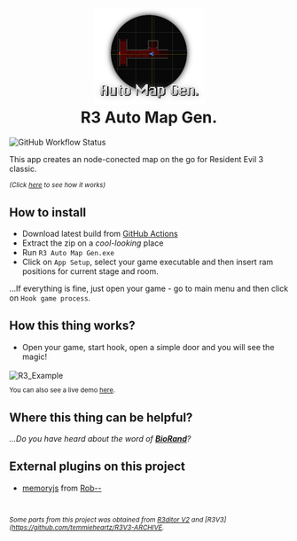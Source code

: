 <h1 align="center">
  <img src="https://github.com/temmieheartz/R3-Auto-Map-Gen/blob/main/App/img/icon.png?raw=true" alt="R3_auto_map_gen_icon" title="R3 Auto Map Gen." width="200"/>
  <br>R3 Auto Map Gen.
</h1>

![GitHub Workflow Status](https://img.shields.io/github/actions/workflow/status/temmieheartz/R3-Auto-Map-Gen/main.yaml?style=plastic)
  
This app creates an node-conected map on the go for Resident Evil 3 classic.

<sup>
  
 _(Click [here](https://twitter.com/temmieheartz/status/1659312625384140802) to see how it works)_
  
</sup>

## How to install
- Download latest build from [GitHub Actions](https://github.com/temmieheartz/R3-Auto-Map-Gen/actions)
- Extract the zip on a _cool-looking_ place
- Run `R3 Auto Map Gen.exe`
- Click on `App Setup`, select your game executable and then insert ram positions for current stage and room.

...If everything is fine, just open your game - go to main menu and then click on `Hook game process`.

## How this thing works?
- Open your game, start hook, open a simple door and you will see the magic!

<img src="https://github.com/themitosan/R3-Auto-Map-Gen/blob/main/example.png?raw=true" alt="R3_Example" width="800">

<sup>

You can also see a live demo [here](https://twitter.com/temmieheartz/status/1659312625384140802).

</sup>
  
## Where this thing can be helpful?
_...Do you have heard about the word of **[BioRand](https://github.com/IntelOrca/biorand)**?_

## External plugins on this project
- [memoryjs](https://github.com/rob--/memoryjs) from [Rob--](https://github.com/rob--/)

<br>
<sup>

_Some parts from this project was obtained from [R3ditor V2](https://github.com/temmieheartz/R3ditor-V2) and [R3V3](https://github.com/temmieheartz/R3V3-ARCHIVE._

</sup>
